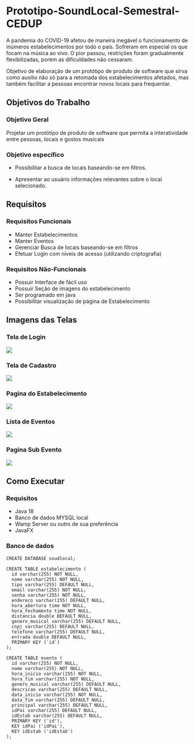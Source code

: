 # Prototipo-SoundLocal-Semestral-CEDUP

A pandemia do COVID-19 afetou de maneira inegável o funcionamento de inúmeros estabelecimentos por todo o país. Sofreram em especial os que focam na música ao vivo. O pior passou, restrições foram gradualmente flexibilizadas, porém as dificuldades não cessaram.

Objetivo de elaboração de um protótipo de produto de software que sirva como auxílio não só para a retomada dos estabelecimentos afetados, mas também facilitar a pessoas encontrar novos locais para frequentar.

## Objetivos do Trabalho
### Objetivo Geral

Projetar um protótipo de produto de software que permita a interatividade entre pessoas, locais e gostos musicais

### Objetivo específico

* Possibilitar a busca de locais baseando-se em filtros.

* Apresentar ao usuário informações relevantes sobre o local selecionado.

## Requisitos
### Requisitos Funcionais
* Manter Estabelecimentos
* Manter Eventos
* Gerenciar Busca de locais baseando-se em filtros
* Efetuar Login com níveis de acesso (utilizando criptografia)

### Requisitos Não-Funcionais
* Possuir Interface de fácil uso
* Possuir Seção de imagens do estabelecimento
* Ser programado em java
* Possibilitar visualização de página de Estabelecimento

## Imagens das Telas
### Tela de Login
<img src="https://github.com/LucasMateusFagunda/Prototipo-SoundLocal-Semestral-CEDUP/blob/main/Imagens/login.png">

### Tela de Cadastro
<img src="https://github.com/LucasMateusFagunda/Prototipo-SoundLocal-Semestral-CEDUP/blob/main/Imagens/cadastro.png">

### Pagina do Estabelecimento
<img src="https://github.com/LucasMateusFagunda/Prototipo-SoundLocal-Semestral-CEDUP/blob/main/Imagens/paginaEstabelecimento.png">

### Lista de Eventos
<img src="https://github.com/LucasMateusFagunda/Prototipo-SoundLocal-Semestral-CEDUP/blob/main/Imagens/ListaEvento.png">

### Pagina Sub Evento
<img src="https://github.com/LucasMateusFagunda/Prototipo-SoundLocal-Semestral-CEDUP/blob/main/Imagens/subevento.png">

## Como Executar
### Requisitos
* Java 18
* Banco de dados MYSQL local
* Wamp Server ou outro de sua preferência
* JavaFX

### Banco de dados
```
CREATE DATABASE soudlocal;

CREATE TABLE estabelecimento (
  id varchar(255) NOT NULL,
  nome varchar(255) NOT NULL,
  tipo varchar(255) DEFAULT NULL,
  email varchar(255) NOT NULL,
  senha varchar(255) NOT NULL,
  endereco varchar(255) DEFAULT NULL,
  hora_abertura time NOT NULL,
  hora_fechamento time NOT NULL,
  distancia double DEFAULT NULL,
  genero_musical varchar(255) DEFAULT NULL,
  cnpj varchar(255) DEFAULT NULL,
  telefone varchar(255) DEFAULT NULL,
  entrada double DEFAULT NULL,
  PRIMARY KEY (`id`)
);

CREATE TABLE evento (
  id varchar(255) NOT NULL,
  nome varchar(255) NOT NULL,
  hora_inicio varchar(255) NOT NULL,
  hora_fim varchar(255) NOT NULL,
  genero_musical varchar(255) DEFAULT NULL,
  descricao varchar(255) DEFAULT NULL,
  data_inicio varchar(255) NOT NULL,
  data_fim varchar(255) DEFAULT NULL,
  principal varchar(255) DEFAULT NULL,
  idPai varchar(255) DEFAULT NULL,
  idEstab varchar(255) DEFAULT NULL,
  PRIMARY KEY ('id'),
  KEY idPai ('idPai'),
  KEY idEstab ('idEstab')
);
```
